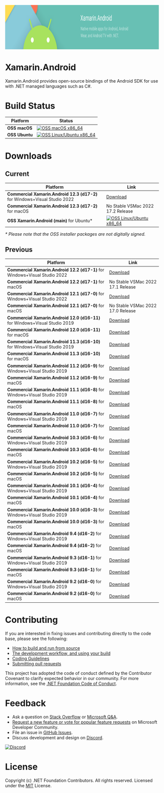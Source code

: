 <img src="Documentation/images/banner.png" alt="Xamarin.Android banner" height="145" >

Xamarin.Android
===============

Xamarin.Android provides open-source bindings of the Android SDK for use with
.NET managed languages such as C#.

# Build Status

| Platform              | Status |
|-----------------------|--------|
| **OSS macOS**         | [![OSS macOS x86_64][oss-macOS-x86_64-icon]][oss-macOS-x86_64-status] |
| **OSS Ubuntu**        | [![OSS Linux/Ubuntu x86_64][oss-ubuntu-x86_64-icon]][oss-ubuntu-x86_64-status] |

[oss-macOS-x86_64-icon]: https://dev.azure.com/xamarin/public/_apis/build/status/xamarin/xamarin-android/Xamarin.Android-OSS?branchName=main&stageName=Mac
[oss-macOS-x86_64-status]: https://dev.azure.com/xamarin/public/_build/latest?definitionId=48&branchName=main&stageName=Mac
[oss-ubuntu-x86_64-icon]: https://dev.azure.com/xamarin/public/_apis/build/status/xamarin/xamarin-android/Xamarin.Android-OSS?branchName=main&stageName=Linux
[oss-ubuntu-x86_64-status]: https://dev.azure.com/xamarin/public/_build/latest?definitionId=48&branchName=main&stageName=Linux

# Downloads

## Current

| Platform        | Link   |
|-----------------|--------|
| **Commercial Xamarin.Android 12.3 (d17-2)** for Windows+Visual Studio 2022                 | [Download][commercial-d17-2-Windows-x86_64] |
| **Commercial Xamarin.Android 12.3 (d17-2)** for macOS                                      | No Stable VSMac 2022 17.2 Release   |
| **OSS Xamarin.Android (main)** for Ubuntu\*                                                | [![OSS Linux/Ubuntu x86_64][oss-ubuntu-x86_64-icon]][oss-ubuntu-x86_64-status] |

*\* Please note that the OSS installer packages are not digitally signed.*

## Previous

| Platform        | Link   |
|-----------------|--------|
| **Commercial Xamarin.Android 12.2 (d17-1)** for Windows+Visual Studio 2022                 | [Download][commercial-d17-1-Windows-x86_64] |
| **Commercial Xamarin.Android 12.2 (d17-1)** for macOS                                      | No Stable VSMac 2022 17.1 Release   |
| **Commercial Xamarin.Android 12.1 (d17-0)** for Windows+Visual Studio 2022                  | [Download][commercial-d17-0-Windows-x86_64] |
| **Commercial Xamarin.Android 12.1 (d17-0)** for macOS                                       | No Stable VSMac 2022 17.0 Release   |
| **Commercial Xamarin.Android 12.0 (d16-11)** for Windows+Visual Studio 2019                 | [Download][commercial-d16-11-Windows-x86_64] |
| **Commercial Xamarin.Android 12.0 (d16-11)** for macOS                                      | [Download][commercial-d16-11-macOS-x86_64]   |
| **Commercial Xamarin.Android 11.3 (d16-10)** for Windows+Visual Studio 2019                 | [Download][commercial-d16-10-Windows-x86_64] |
| **Commercial Xamarin.Android 11.3 (d16-10)** for macOS                                      | [Download][commercial-d16-10-macOS-x86_64]   |
| **Commercial Xamarin.Android 11.2 (d16-9)** for Windows+Visual Studio 2019                  | [Download][commercial-d16-9-Windows-x86_64] |
| **Commercial Xamarin.Android 11.2 (d16-9)** for macOS                                       | [Download][commercial-d16-9-macOS-x86_64]   |
| **Commercial Xamarin.Android 11.1 (d16-8)** for Windows+Visual Studio 2019                  | [Download][commercial-d16-8-Windows-x86_64] |
| **Commercial Xamarin.Android 11.1 (d16-8)** for macOS                                       | [Download][commercial-d16-8-macOS-x86_64]   |
| **Commercial Xamarin.Android 11.0 (d16-7)** for Windows+Visual Studio 2019                  | [Download][commercial-d16-7-Windows-x86_64] |
| **Commercial Xamarin.Android 11.0 (d16-7)** for macOS                                       | [Download][commercial-d16-7-macOS-x86_64]   |
| **Commercial Xamarin.Android 10.3 (d16-6)** for Windows+Visual Studio 2019                  | [Download][commercial-d16-6-Windows-x86_64] |
| **Commercial Xamarin.Android 10.3 (d16-6)** for macOS                                       | [Download][commercial-d16-6-macOS-x86_64]   |
| **Commercial Xamarin.Android 10.2 (d16-5)** for Windows+Visual Studio 2019                  | [Download][commercial-d16-5-Windows-x86_64] |
| **Commercial Xamarin.Android 10.2 (d16-5)** for macOS                                       | [Download][commercial-d16-5-macOS-x86_64]   |
| **Commercial Xamarin.Android 10.1 (d16-4)** for Windows+Visual Studio 2019                  | [Download][commercial-d16-4-Windows-x86_64] |
| **Commercial Xamarin.Android 10.1 (d16-4)** for macOS                                       | [Download][commercial-d16-4-macOS-x86_64]   |
| **Commercial Xamarin.Android 10.0 (d16-3)** for Windows+Visual Studio 2019                  | [Download][commercial-d16-3-Windows-x86_64] |
| **Commercial Xamarin.Android 10.0 (d16-3)** for macOS                                       | [Download][commercial-d16-3-macOS-x86_64]   |
| **Commercial Xamarin.Android 9.4 (d16-2)** for Windows+Visual Studio 2019                   | [Download][commercial-d16-2-Windows-x86_64] |
| **Commercial Xamarin.Android 9.4 (d16-2)** for macOS                                        | [Download][commercial-d16-2-macOS-x86_64]   |
| **Commercial Xamarin.Android 9.3 (d16-1)** for Windows+Visual Studio 2019                   | [Download][commercial-d16-1-Windows-x86_64] |
| **Commercial Xamarin.Android 9.3 (d16-1)** for macOS                                        | [Download][commercial-d16-1-macOS-x86_64]   |
| **Commercial Xamarin.Android 9.2 (d16-0)** for Windows+Visual Studio 2019                   | [Download][commercial-d16-0-Windows-x86_64] |
| **Commercial Xamarin.Android 9.2 (d16-0)** for macOS                                        | [Download][commercial-d16-0-macOS-x86_64]   |

[commercial-d16-0-Windows-x86_64]:        https://aka.ms/xamarin-android-commercial-d16-0-windows
[commercial-d16-0-macOS-x86_64]:          https://aka.ms/xamarin-android-commercial-d16-0-macos
[commercial-d16-1-Windows-x86_64]:        https://aka.ms/xamarin-android-commercial-d16-1-windows
[commercial-d16-1-macOS-x86_64]:          https://aka.ms/xamarin-android-commercial-d16-1-macos
[commercial-d16-2-Windows-x86_64]:        https://aka.ms/xamarin-android-commercial-d16-2-windows
[commercial-d16-2-macOS-x86_64]:          https://aka.ms/xamarin-android-commercial-d16-2-macos
[commercial-d16-3-Windows-x86_64]:        https://aka.ms/xamarin-android-commercial-d16-3-windows
[commercial-d16-3-macOS-x86_64]:          https://aka.ms/xamarin-android-commercial-d16-3-macos
[commercial-d16-4-Windows-x86_64]:        https://aka.ms/xamarin-android-commercial-d16-4-windows
[commercial-d16-4-macOS-x86_64]:          https://aka.ms/xamarin-android-commercial-d16-4-macos
[commercial-d16-5-Windows-x86_64]:        https://aka.ms/xamarin-android-commercial-d16-5-windows
[commercial-d16-5-macOS-x86_64]:          https://aka.ms/xamarin-android-commercial-d16-5-macos
[commercial-d16-6-Windows-x86_64]:        https://aka.ms/xamarin-android-commercial-d16-6-windows
[commercial-d16-6-macOS-x86_64]:          https://aka.ms/xamarin-android-commercial-d16-6-macos
[commercial-d16-7-Windows-x86_64]:        https://aka.ms/xamarin-android-commercial-d16-7-windows
[commercial-d16-7-macOS-x86_64]:          https://aka.ms/xamarin-android-commercial-d16-7-macos
[commercial-d16-8-Windows-x86_64]:        https://aka.ms/xamarin-android-commercial-d16-8-windows
[commercial-d16-8-macOS-x86_64]:          https://aka.ms/xamarin-android-commercial-d16-8-macos
[commercial-d16-9-Windows-x86_64]:        https://aka.ms/xamarin-android-commercial-d16-9-windows
[commercial-d16-9-macOS-x86_64]:          https://aka.ms/xamarin-android-commercial-d16-9-macos
[commercial-d16-10-Windows-x86_64]:       https://aka.ms/xamarin-android-commercial-d16-10-windows
[commercial-d16-10-macOS-x86_64]:         https://aka.ms/xamarin-android-commercial-d16-10-macos
[commercial-d16-11-Windows-x86_64]:       https://aka.ms/xamarin-android-commercial-d16-11-windows
[commercial-d16-11-macOS-x86_64]:         https://aka.ms/xamarin-android-commercial-d16-11-macos
[commercial-d17-0-Windows-x86_64]:        https://aka.ms/xamarin-android-commercial-d17-0-windows
[commercial-d17-1-Windows-x86_64]:        https://aka.ms/xamarin-android-commercial-d17-1-windows
[commercial-d17-2-Windows-x86_64]:        https://aka.ms/xamarin-android-commercial-d17-2-windows

# Contributing

If you are interested in fixing issues and contributing directly to the code base, please see the following:

  - [How to build and run from source](Documentation/README.md#building-from-source)
  - [The development workflow, and using your build](Documentation/README.md#development-workflow)
  - [Coding Guidelines](http://www.mono-project.com/community/contributing/coding-guidelines/)
  - [Submitting pull requests](https://github.com/xamarin/xamarin-android/wiki/Submitting-Bugs,-Feature-Requests,-and-Pull-Requests#pull-requests)

This project has adopted the code of conduct defined by the Contributor Covenant
to clarify expected behavior in our community. For more information, see the
[.NET Foundation Code of Conduct](http://www.dotnetfoundation.org/code-of-conduct).

# Feedback

  - Ask a question on [Stack Overflow](https://stackoverflow.com/questions/tagged/xamarin.android) or [Microsoft Q&A](https://docs.microsoft.com/en-us/answers/topics/dotnet-android.html).
  - [Request a new feature or vote for popular feature requests](https://developercommunity.visualstudio.com/search?entry=suggestion&space=8&preview2=true&q=xamarin+android&stateGroup=active&ftype=idea&sort=votes) on Microsoft Developer Community.
  - File an issue in [GitHub Issues](https://github.com/xamarin/xamarin-android/issues/new/choose).
  - Discuss development and design on [Discord](https://aka.ms/dotnet-discord).

[![Discord](https://img.shields.io/badge/chat-on%20discord-brightgreen)](https://aka.ms/dotnet-discord)

# License

Copyright (c) .NET Foundation Contributors. All rights reserved.
Licensed under the [MIT](LICENSE) License.
